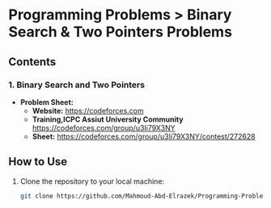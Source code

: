 # Programming Problems > Binary Search & Two Pointers Problems

## Contents

### 1. **Binary Search and Two Pointers**

- **Problem Sheet:** 
  - **Website:** https://codeforces.com
  - **Training,ICPC Assiut University Community** https://codeforces.com/group/u3Ii79X3NY
  - **Sheet:** https://codeforces.com/group/u3Ii79X3NY/contest/272628

## How to Use
1. Clone the repository to your local machine:
   ```bash
   git clone https://github.com/Mahmoud-Abd-Elrazek/Programming-Problems.git